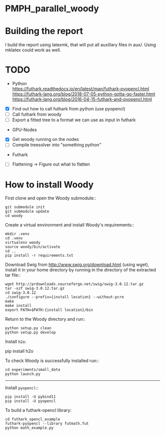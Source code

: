 # PMPH_parallel_woody

# Building the report
I build the report using latexmk, that will put all auxillary files in aux/.
Using mklatex could work as well.


# TODO
* Python  
https://futhark.readthedocs.io/en/latest/man/futhark-pyopencl.html  
https://futhark-lang.org/blog/2018-07-05-python-gotta-go-faster.html  
https://futhark-lang.org/blog/2016-04-15-futhark-and-pyopencl.html  
- [x] Find out how to call futhark from python (use pyopencl)
- [ ] Call futhark from woody  
- [ ] Export a fitted tree to a format we can use as input in futhark
* GPU-Nodes  
- [x] Get woody running on the nodes
- [ ] Compile treesolver into "something python"  
* Futhark  
- [ ] Flattening -> Figure out what to flatten


# How to install Woody

First clone and open the Woody submodule::

    git submodule init
    git submodule update
    cd woody

Create a virtual environment and install Woody's requirements::

    mkdir .venv
    cd .venv
    virtualenv woody
    source woody/bin/activate
    cd ..
    pip install -r requirements.txt

Download Swig from http://www.swig.org/download.html (using wget), install it in your home directory by running in the directory of the extracted tar file::

    wget http://prdownloads.sourceforge.net/swig/swig-3.0.12.tar.gz
    tar -xzf swig-3.0.12.tar.gz
    cd swig-3.0.12
    ./configure --prefix={install location} --without-pcre
    make
    make install
    export PATH=$PATH:{install location}/bin

Return to the Woody directory and run::

    python setup.py clean
    python setup.py develop

Install `h2o`:

   pip install h2o

To check Woody is successfully installed run::

    cd experiments/small_data
    python launch.py

-----------------

Install `pyopencl`::

    pip install -U pybind11
    pip install -U pyopencl

To build a futhark-opencl library:

    cd futhark_opencl_example
    futhark-pyopencl --library futmath.fut
    python math_example.py
